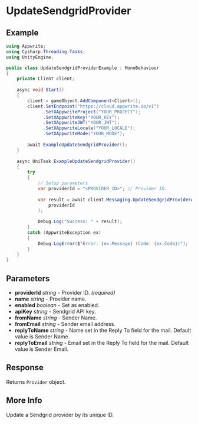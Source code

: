 # UpdateSendgridProvider

## Example

```csharp
using Appwrite;
using Cysharp.Threading.Tasks;
using UnityEngine;

public class UpdateSendgridProviderExample : MonoBehaviour
{
    private Client client;
    
    async void Start()
    {
        client = gameObject.AddComponent<Client>();
        client.SetEndpoint("https://cloud.appwrite.io/v1")
              .SetXAppwriteProject("YOUR_PROJECT");
              .SetXAppwriteKey("YOUR_KEY");
              .SetXAppwriteJWT("YOUR_JWT");
              .SetXAppwriteLocale("YOUR_LOCALE");
              .SetXAppwriteMode("YOUR_MODE");
        
        await ExampleUpdateSendgridProvider();
    }
    
    async UniTask ExampleUpdateSendgridProvider()
    {
        try
        {
            // Setup parameters
            var providerId = "<PROVIDER_ID>"; // Provider ID.
            
            var result = await client.Messaging.UpdateSendgridProviderAsync(
                providerId
            );
            
            Debug.Log("Success: " + result);
        }
        catch (AppwriteException ex)
        {
            Debug.LogError($"Error: {ex.Message} (Code: {ex.Code})");
        }
    }
}
```

## Parameters

- **providerId** *string* - Provider ID. *(required)*
- **name** *string* - Provider name.
- **enabled** *boolean* - Set as enabled.
- **apiKey** *string* - Sendgrid API key.
- **fromName** *string* - Sender Name.
- **fromEmail** *string* - Sender email address.
- **replyToName** *string* - Name set in the Reply To field for the mail. Default value is Sender Name.
- **replyToEmail** *string* - Email set in the Reply To field for the mail. Default value is Sender Email.

## Response

Returns `Provider` object.
## More Info

Update a Sendgrid provider by its unique ID.
